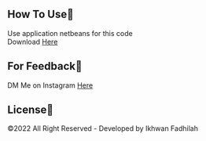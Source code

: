 ## How To Use🔧

Use application netbeans for this code\
Download [Here](https://netbeans-ide.informer.com/download/#downloading)

## For Feedback💢

DM Me on Instagram [Here](https://www.instagram.com/dooo_dott/)

## License💎

©2022 All Right Reserved - Developed by Ikhwan Fadhilah
